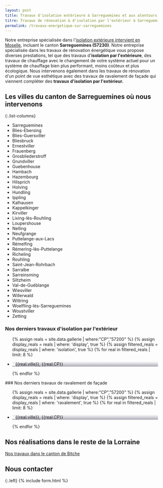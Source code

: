 ```yaml
---
layout: post
title: Travaux d'isolation extérieure à Sarreguemines et aux alentours
titre: Travaux de rénovation & d'isolation par l'extérieur à Sarreguemines et aux alentours
permalink: /travaux-energetique-sur-sarreguemines
---
```

Notre entreprise spécialisée dans l'[isolation extérieure intervient en Moselle](/isolation-extérieure/), incluant le canton <strong>Sarreguemines (57230)</strong>. 
Notre entreprise spécialisée dans les travaux de rénovation énergétique vous propose diverses prestations, tel que des travaux d'<strong>isolation par l'extérieure</strong>, des travaux de chauffage avec le changement de votre système actuel pour un système de chauffage bien plus performant, moins coûteux et plus écologique. Nous intervenons également dans les travaux de rénovation d'un point de vue esthétique avec des travaux de ravalement de façade qui viennent compléter des <strong>travaux d'isolation par l'extérieur.</strong>
## Les villes du canton de Sarreguemines où nous intervenons

{:.list-columns}
- Sarreguemines
- Blies-Ebersing
- Blies-Guersviller
- Bliesbruck
- Ernestviller
- Frauenberg
- Grosbliederstroff
- Grundviller
- Guebenhouse
- Hambach
- Hazembourg
- Hilsprich
- Holving
- Hundling
- Ippling
- Kalhausen
- Kappelkinger
- Kirviller
- Lixing-lès-Rouhling
- Loupershouse
- Nelling
- Neufgrange
- Puttelange-aux-Lacs
- Rémelfing
- Rémering-lès-Puttelange
- Richeling
- Rouhling
- Saint-Jean-Rohrbach
- Sarralbe
- Sarreinsming
- Siltzheim
- Val-de-Guéblange
- Wiesviller
- Willerwald
- Wittring
- Woelfling-lès-Sarreguemines
- Woustviller
- Zetting

### Nos derniers travaux d'isolation par l'extérieur
  <ul class="grid four">
  	{% assign reals = site.data.gallerie | where:"CP","57200" %}
    {% assign display_reals = reals | where: 'display', true %}
    {% assign filtered_reals = display_reals | where: 'isolation', true %}
    {% for real in filtered_reals | limit: 8 %}
      <li class="item-grid realisation" onclick="closebox()" style="background-image: linear-gradient(0deg, rgba(2,0,36,0.3197872899159664) 0%, rgba(255,255,255,0) 100%),url(../assets/images/realisations/{{real.img}});" data-image="{{real.img}}" data-ville="{{real.ville}}" data-cp="{{real.CP}}">
        <img src="../assets/images/realisations/{{real.img}}" alt="travaux de rénovation de façade à {{real.ville}}" style="display: none;">
        <p><img src="../assets/images/icones/map-marker.png" width="10">{{real.ville}}, {{real.CP}}</p>
      </li>
    {% endfor %}
  </ul>
### Nos derniers travaux de ravalement de façade
  <ul class="grid four">
  	{% assign reals = site.data.gallerie | where:"CP","57200" %}
    {% assign display_reals = reals | where: 'display', true %}
    {% assign filtered_reals = display_reals | where: 'ravalement', true %}
    {% for real in filtered_reals | limit: 8 %}
      <li class="item-grid realisation" onclick="closebox()" style="background-image: linear-gradient(0deg, rgba(2,0,36,0.3197872899159664) 0%, rgba(255,255,255,0) 100%),url(../assets/images/realisations/{{real.img}});" data-image="{{real.img}}" data-ville="{{real.ville}}" data-cp="{{real.CP}}">
        <img src="../assets/images/realisations/{{real.img}}" alt="travaux de rénovation de façade à {{real.ville}}" style="display: none;">
        <p><img src="../assets/images/icones/map-marker.png" width="10">{{real.ville}}, {{real.CP}}</p>
      </li>
    {% endfor %}
  </ul>
  
## Nos réalisations dans le reste de la Lorraine
[Nos travaux dans le canton de Bitche](/travaux-energetique-sur-bitche)
## Nous contacter
{:.left}
{% include form.html %}